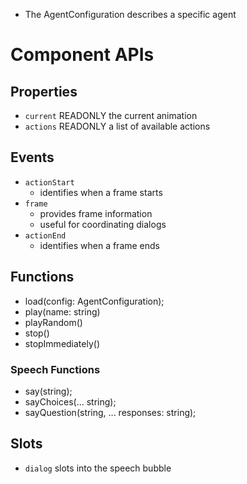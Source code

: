 * The AgentConfiguration describes a specific agent

# Component APIs

## Properties

* `current` READONLY the current animation
* `actions` READONLY a list of available actions

## Events

* `actionStart`
	* identifies when a frame starts
* `frame`
	* provides frame information
	* useful for coordinating dialogs
* `actionEnd`
	* identifies when a frame ends

## Functions

* load(config: AgentConfiguration);
* play(name: string)
* playRandom()
* stop()
* stopImmediately()

### Speech Functions

* say(string);
* sayChoices(... string);
* sayQuestion(string, ... responses: string);

## Slots

* `dialog` slots into the speech bubble
